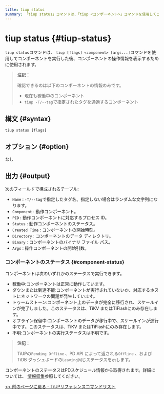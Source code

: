 ```yaml
---
title: tiup status
summary: 「tiup status」コマンドは、「tiup <コンポーネント>」コマンドを使用してコンポーネントを実行した後、コンポーネントの動作情報を表示するために使用されます。動作中のコンポーネントの名前、コンポーネント、PID、ステータス、作成時刻、ディレクトリ、バイナリ、および引数が表示されます。コンポーネントのステータスは、アップ、ダウン、トゥームストーン、オフライン保留中、または不明のいずれかです。ステータスは、PD スケジュール情報から取得されます。
---
```


# tiup status {#tiup-status}

`tiup status`コマンドは、 `tiup [flags] <component> [args...]`コマンドを使用してコンポーネントを実行した後、コンポーネントの操作情報を表示するために使用されます。

> **注記：**
>
> 確認できるのは以下のコンポーネントの情報のみです。
>
> -   現在も稼働中のコンポーネント
> -   `tiup -T/--tag`で指定されたタグを通過するコンポーネント

## 構文 {#syntax}

```shell
tiup status [flags]
```

## オプション {#option}

なし

## 出力 {#output}

次のフィールドで構成されるテーブル:

-   `Name` : `-T/--tag`で指定したタグ名。指定しない場合はランダムな文字列になります。
-   `Component` : 動作コンポーネント。
-   `PID` : 動作コンポーネントに対応するプロセス ID。
-   `Status` : 動作コンポーネントのステータス。
-   `Created Time` : コンポーネントの開始時刻。
-   `Directory` : コンポーネントのデータ ディレクトリ。
-   `Binary` : コンポーネントのバイナリ ファイル パス。
-   `Args` : 操作コンポーネントの開始引数。

### コンポーネントのステータス {#component-status}

コンポーネントは次のいずれかのステータスで実行できます。

-   稼働中:コンポーネントは正常に動作しています。
-   ダウンまたは到達不能:コンポーネントが実行されていないか、対応するホストにネットワークの問題が発生しています。
-   トゥームストーン:コンポーネント上のデータが完全に移行され、スケールインが完了しました。このステータスは、TiKV またはTiFlashにのみ存在します。
-   オフライン保留中:コンポーネントのデータが移行中で、スケールインが進行中です。このステータスは、TiKV またはTiFlashにのみ存在します。
-   不明:コンポーネントの実行ステータスは不明です。

> **注記：**
>
> TiUPの`Pending Offline` 、PD API によって返される`Offline` 、および TiDB ダッシュボードの`Leaving`同じステータスを示します。

コンポーネントのステータスはPDスケジュール情報から取得されます。詳細については、 [情報収集](/tidb-scheduling.md#information-collection)参照してください。

[&lt;&lt; 前のページに戻る - TiUPリファレンスコマンドリスト](/tiup/tiup-reference.md#command-list)
